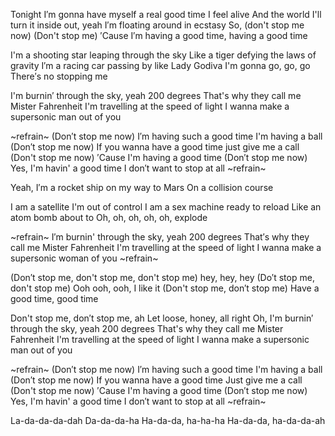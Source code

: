Tonight I′m gonna have myself a real good time
I feel alive
And the world I'll turn it inside out, yeah
I′m floating around in ecstasy
So, (don't stop me now)
(Don't stop me)
′Cause I′m having a good time, having a good time

I'm a shooting star leaping through the sky
Like a tiger defying the laws of gravity
I′m a racing car passing by like Lady Godiva
I'm gonna go, go, go
There′s no stopping me

I'm burnin′ through the sky, yeah
200 degrees
That's why they call me Mister Fahrenheit
I'm travelling at the speed of light
I wanna make a supersonic man out of you

~refrain~
(Don′t stop me now)
I′m having such a good time
I'm having a ball
(Don′t stop me now)
If you wanna have a good time just give me a call
(Don't stop me now)
′Cause I'm having a good time
(Don′t stop me now)
Yes, I'm havin' a good time
I don′t want to stop at all
~refrain~

Yeah, I′m a rocket ship on my way to Mars
On a collision course

I am a satellite I'm out of control
I am a sex machine ready to reload
Like an atom bomb about to
Oh, oh, oh, oh, oh, explode

~refrain~
I′m burnin' through the sky, yeah
200 degrees
That′s why they call me Mister Fahrenheit
I'm travelling at the speed of light
I wanna make a supersonic woman of you
~refrain~

(Don′t stop me, don't stop me, don't stop me)
hey, hey, hey
(Do′t stop me, don't stop me)
Ooh ooh, ooh, I like it
(Don't stop me, don′t stop me)
Have a good time, good time

Don't stop me, don′t stop me, ah
Let loose, honey, all right
Oh, I'm burnin′ through the sky, yeah
200 degrees
That's why they call me Mister Fahrenheit
I'm travelling at the speed of light
I wanna make a supersonic man out of you

~refrain~
(Don′t stop me now)
I′m having such a good time
I'm having a ball
(Don′t stop me now)
If you wanna have a good time
Just give me a call
(Don't stop me now)
′Cause I'm having a good time
(Don′t stop me now)
Yes, I'm havin' a good time
I don′t want to stop at all
~refrain~

La-da-da-da-dah
Da-da-da-ha
Ha-da-da, ha-ha-ha
Ha-da-da, ha-da-da-ah
